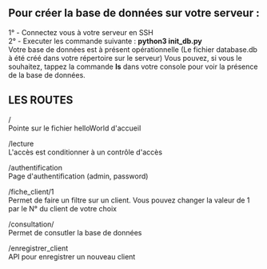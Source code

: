 Pour créer la base de données sur votre serveur :  
--------------------------------
1° - Connectez vous à votre serveur en SSH  
2° - Executer les commande suivante : **python3 init_db.py**  
Votre base de données est à présent opérationnelle (Le fichier database.db à été créé dans votre répertoire sur le serveur)
Vous pouvez, si vous le souhaitez, tappez la commande **ls** dans votre console pour voir la présence de la base de données.

LES ROUTES
-------------------------------------------
/  
Pointe sur le fichier helloWorld d'accueil  

/lecture  
L'accès est conditionner à un contrôle d'accès  

/authentification  
Page d'authentification (admin, password)  

/fiche_client/1  
Permet de faire un filtre sur un client. Vous pouvez changer la valeur de 1 par le N° du client de votre choix  

/consultation/  
Permet de consutler la base de données  

/enregistrer_client  
API pour enregistrer un nouveau client  





